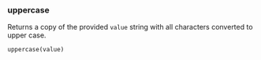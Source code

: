 
### uppercase

Returns a copy of the provided `value` string with all characters converted to
upper case.

    uppercase(value)

